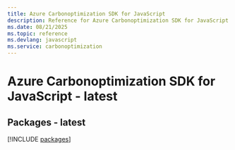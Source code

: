 ```yaml
---
title: Azure Carbonoptimization SDK for JavaScript
description: Reference for Azure Carbonoptimization SDK for JavaScript
ms.date: 08/21/2025
ms.topic: reference
ms.devlang: javascript
ms.service: carbonoptimization
---
```

# Azure Carbonoptimization SDK for JavaScript - latest
## Packages - latest
[!INCLUDE [packages](carbonoptimization-index.md)]